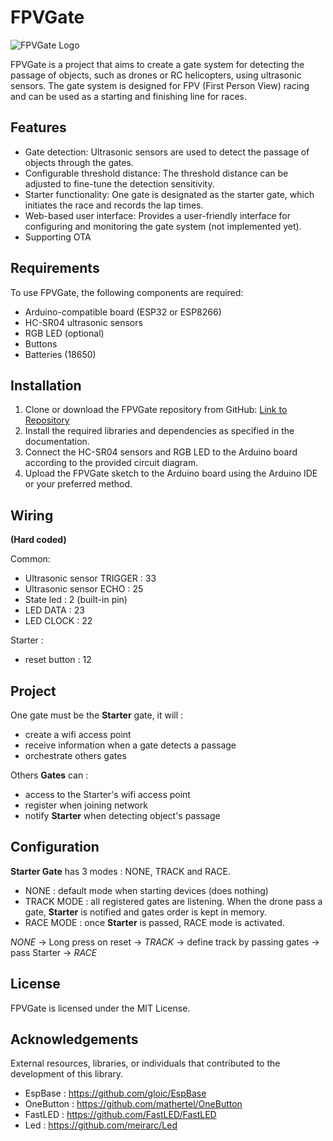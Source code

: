 # FPVGate

![FPVGate Logo](./images/fpv_gate_logo.png)

FPVGate is a project that aims to create a gate system for detecting the passage of objects, such as drones or RC
helicopters, using ultrasonic sensors. The gate system is designed for FPV (First Person View) racing and can be used as
a starting and finishing line for races.

## Features

- Gate detection: Ultrasonic sensors are used to detect the passage of objects through the gates.
- Configurable threshold distance: The threshold distance can be adjusted to fine-tune the detection sensitivity.
- Starter functionality: One gate is designated as the starter gate, which initiates the race and records the lap times.
- Web-based user interface: Provides a user-friendly interface for configuring and monitoring the gate system (not
  implemented yet).
- Supporting OTA

## Requirements

To use FPVGate, the following components are required:

- Arduino-compatible board (ESP32 or ESP8266)
- HC-SR04 ultrasonic sensors
- RGB LED (optional)
- Buttons
- Batteries (18650)

## Installation

1. Clone or download the FPVGate repository from GitHub: [Link to Repository](https://github.com/gloic/FPVGate)
2. Install the required libraries and dependencies as specified in the documentation.
3. Connect the HC-SR04 sensors and RGB LED to the Arduino board according to the provided circuit diagram.
4. Upload the FPVGate sketch to the Arduino board using the Arduino IDE or your preferred method.

## Wiring

**(Hard coded)**

Common:

- Ultrasonic sensor TRIGGER : 33
- Ultrasonic sensor ECHO : 25
- State led : 2 (built-in pin)
- LED DATA : 23
- LED CLOCK : 22

Starter :

- reset button : 12

## Project

One gate must be the **Starter** gate, it will :

- create a wifi access point
- receive information when a gate detects a passage
- orchestrate others gates

Others **Gates** can :

- access to the Starter's wifi access point
- register when joining network
- notify **Starter** when detecting object's passage

## Configuration

**Starter Gate** has 3 modes : NONE, TRACK and RACE.

- NONE : default mode when starting devices (does nothing)
- TRACK MODE : all registered gates are listening. When the drone pass a gate, **Starter** is notified and gates order
  is kept in memory.
- RACE MODE : once **Starter** is passed, RACE mode is activated.

*NONE* -> Long press on reset -> *TRACK* -> define track by passing gates -> pass Starter -> *RACE*

## License

FPVGate is licensed under the MIT License.

## Acknowledgements

External resources, libraries, or individuals that contributed to the development of this library.

- EspBase : https://github.com/gloic/EspBase
- OneButton : https://github.com/mathertel/OneButton
- FastLED : https://github.com/FastLED/FastLED
- Led : https://github.com/meirarc/Led
